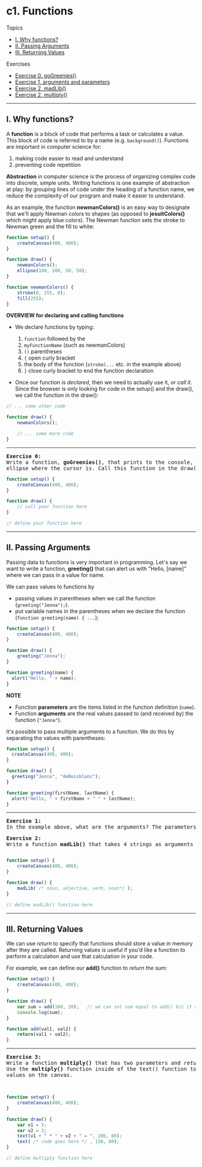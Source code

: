 # c1. Functions

Topics
* [I. Why functions?](#i-why-functions)
* [II. Passing Arguments](#ii-passing-arguments)
* [III. Returning Values](#iii-returning-values)

Exercises
* [Exercise 0. goGreenies()](#ex0)
* [Exercise 1. arguments and parameters](#ex1)
* [Exercise 2. madLib()](#ex2)
* [Exercise 2. multiply()](#ex3)

---

## I. Why functions?

A **function** is a block of code that performs a task or calculates a value. This block of code is referred to by a name (e.g. `background()`). Functions are important in computer science for:

1. making code easier to read and understand
2. preventing code repetition

**Abstraction** in computer science is the process of organizing complex code into discrete, simple units. Writing functions is one example of abstraction at play: by grouping lines of code under the heading of a function name, we reduce the complexity of our program and make it easier to understand.

As an example, the function **newmanColors()** is an easy way to designate that we'll apply Newman colors to shapes (as opposed to **jesuitColors()** which might apply blue colors). The Newman function sets the stroke to Newman green and the fill to white:

```javascript
function setup() {
    createCanvas(400, 400);
}

function draw() {
    newmanColors();
    ellipse(100, 100, 50, 50);
}

function newmanColors() {
    stroke(0, 255, 0);
    fill(255);
}


```

**OVERVIEW for declaring and calling functions**

* We declare functions by typing:

  1. `function` followed by the
  2. `myFunctionName` (such as newmanColors)
  3. `()` parentheses
  4. `{` open curly bracket
  5. the body of the function (`stroke(...` etc. in the example above)
  6. `}` close curly bracket to end the function declaration

* Once our function is *declared*, then we need to actually use it, or *call it*. Since the browser is only looking for code in the setup() and the draw(), we call the function in the draw():

```javascript
// ... some other code

function draw() {
    newmanColors();

    // ... some more code
}
```

---

<a name="ex0"></a>
<pre>
<b>Exercise 0:</b>
Write a function, <b>goGreenies()</b>, that prints to the console, "Go Greenies!" and draws a green
ellipse where the cursor is. Call this function in the draw().
</pre>

```javascript
function setup() {
    createCanvas(400, 400);
}

function draw() {
    // call your function here
}

// define your function here
```

---

## II. Passing Arguments

Passing data to functions is very important in programming. Let's say we want to write a function, **greeting()** that can alert us with "Hello, [name]" where we can pass in a value for name.

We can pass values to functions by
* passing values in parentheses when we call the function (`greeting("Jenna");`).
* put variable names in the parentheses when we declare the function (`function greeting(name) { ...`);

```javascript
function setup() {
    createCanvas(400, 400);
}

function draw() {
    greeting("Jenna");   
}

function greeting(name) {
  alert("Hello, " + name);
}
```

**NOTE**
* Function **parameters** are the items listed in the function definition (`name`).
* Function **arguments** are the real values passed to (and received by) the function (`"Jenna"`).

It's possible to pass multiple arguments to a function. We do this by separating the values with parentheses:

```javascript
function setup() {
  createCanvas(400, 400);
}

function draw() {
  greeting("Jenna", "deBoisblanc");   
}

function greeting(firstName, lastName) {
  alert("Hello, " + firstName + " " + lastName);
}
```

---

<a name="ex1"></a>
<pre>
<b>Exercise 1:</b>
In the example above, what are the arguments? The parameters?
</pre>

<a name="ex2"></a>
<pre>
<b>Exercise 2:</b>
Write a function <b>madLib()</b> that takes 4 strings as arguments (noun, adjective, verb, noun), creates a story, and prints the story to the console.
</pre>

```javascript

function setup() {
    createCanvas(400, 400);
}

function draw() {
    madLib( /* noun, adjective, verb, noun*/ );
}

// define madLib() function here

```

---

## III. Returning Values

We can use *return* to specify that functions should store a value in memory after they are called. Returning values is useful if you'd like a function to perform a calculation and use that calculation in your code.

For example, we can define our **add()** function to *return* the sum:

```javascript
function setup() {
    createCanvas(400, 400);
}

function draw() {
    var sum = add(100, 20);   // we can set sum equal to add() b/c it returns a value
    console.log(sum);
}

function add(val1, val2) {
    return(val1 + val2);
}
```

---

<a name="ex3"></a>
<pre>
<b>Exercise 3:</b>
Write a function <b>multiply()</b> that has two parameters and <em>returns</em> their product.
Use the <b>multiply()</b> function inside of the text() function to display the product of two
values on the canvas.

</pre>

```javascript

function setup() {
    createCanvas(400, 400);
}

function draw() {
    var v1 = 5;
    var v2 = 3;
    text(v1 + " * " + v2 + " = ", 100, 80);
    text( /* code goes here */ , 150, 80);
}

// define multiply function here

```
